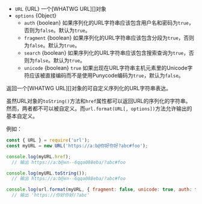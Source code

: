 <!-- YAML
added: v7.6.0
-->

* `URL` {URL} 一个[WHATWG URL][]对象
* `options` {Object}
  * `auth` {boolean} 如果序列化的URL字符串应该包含用户名和密码为`true`，否则为`false`。默认为`true`。
  * `fragment` {boolean} 如果序列化的URL字符串应该包含分段为`true`，否则为`false`。默认为`true`。
  * `search` {boolean} 如果序列化的URL字符串应该包含搜索查询为`true`，否则为`false`。默认为`true`。
  * `unicode` {boolean} `true` 如果出现在URL字符串主机元素里的Unicode字符应该被直接编码而不是使用Punycode编码为`true`，默认为`false`。

返回一个[WHATWG URL][]对象的可自定义序列化的URL字符串表达。

虽然URL对象的`toString()`方法和`href`属性都可以返回URL的序列化的字符串。然而，两者都不可以被自定义。而`url.format(URL[, options])`方法允许输出的基本自定义。

例如：

```js
const { URL } = require('url');
const myURL = new URL('https://a:b@你好你好?abc#foo');

console.log(myURL.href);
  // 输出 https://a:b@xn--6qqa088eba/?abc#foo

console.log(myURL.toString());
  // 输出 https://a:b@xn--6qqa088eba/?abc#foo

console.log(url.format(myURL, { fragment: false, unicode: true, auth: false }));
  // 输出 'https://你好你好/?abc'
```

